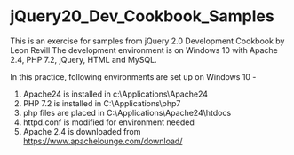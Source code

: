 # jQuery20_Dev_Cookbook_Samples
This is an exercise for samples from jQuery 2.0 Development Cookbook by Leon Revill
The development environment is on Windows 10 with Apache 2.4, PHP 7.2, jQuery, HTML 
and MySQL.

In this practice, following environments are set up on Windows 10 -
1. Apache24 is installed in c:\Applications\Apache24
2. PHP 7.2 is installed in C:\Applications\php7
3. php files are placed in C:\Applications\Apache24\htdocs
4. httpd.conf is modified for environment needed
5. Apache 2.4 is downloaded from https://www.apachelounge.com/download/

